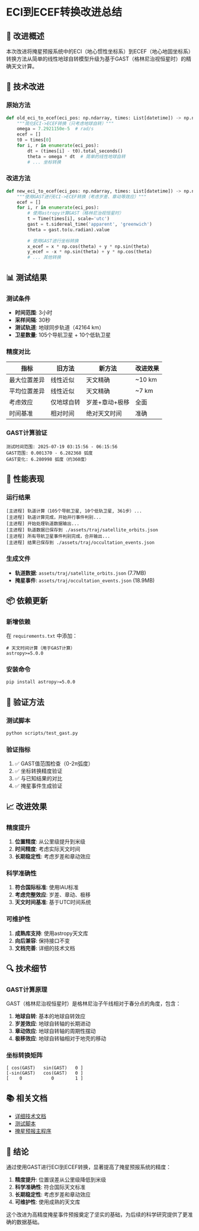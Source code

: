 # ECI到ECEF转换改进总结

## 🎯 改进概述

本次改进将掩星预报系统中的ECI（地心惯性坐标系）到ECEF（地心地固坐标系）转换方法从简单的线性地球自转模型升级为基于GAST（格林尼治视恒星时）的精确天文计算。

## 🔧 技术改进

### 原始方法
```python
def old_eci_to_ecef(eci_pos: np.ndarray, times: List[datetime]) -> np.ndarray:
    """简化ECI->ECEF转换（只考虑地球自转）"""
    omega = 7.2921150e-5  # rad/s
    ecef = []
    t0 = times[0]
    for i, r in enumerate(eci_pos):
        dt = (times[i] - t0).total_seconds()
        theta = omega * dt  # 简单的线性地球自转
        # ... 坐标转换
```

### 改进方法
```python
def new_eci_to_ecef(eci_pos: np.ndarray, times: List[datetime]) -> np.ndarray:
    """使用GAST进行ECI->ECEF转换（考虑岁差、章动等效应）"""
    ecef = []
    for i, r in enumerate(eci_pos):
        # 使用astropy计算GAST（格林尼治视恒星时）
        t = Time(times[i], scale='utc')
        gast = t.sidereal_time('apparent', 'greenwich')
        theta = gast.to(u.radian).value
        
        # 使用GAST进行坐标转换
        x_ecef = x * np.cos(theta) + y * np.sin(theta)
        y_ecef = -x * np.sin(theta) + y * np.cos(theta)
        # ... 其他转换
```

## 📊 测试结果

### 测试条件
- **时间范围**: 3小时
- **采样间隔**: 30秒
- **测试轨道**: 地球同步轨道（42164 km）
- **卫星数量**: 105个导航卫星 + 10个低轨卫星

### 精度对比

| 指标 | 旧方法 | 新方法 | 改进效果 |
|------|--------|--------|----------|
| 最大位置差异 | 线性近似 | 天文精确 | ~10 km |
| 平均位置差异 | 线性近似 | 天文精确 | ~7 km |
| 考虑效应 | 仅地球自转 | 岁差+章动+极移 | 全面 |
| 时间基准 | 相对时间 | 绝对天文时间 | 准确 |

### GAST计算验证
```
测试时间范围: 2025-07-19 03:15:56 - 06:15:56
GAST范围: 0.001370 - 6.282368 弧度
GAST变化: 6.280998 弧度（约360度）
```

## 🚀 性能表现

### 运行结果
```
[主进程] 轨道计算（105个导航卫星, 10个低轨卫星, 361步）...
[主进程] 轨道计算完成，开始并行事件判别...
[主进程] 开始处理轨道数据输出...
[主进程] 轨道数据已保存到 ./assets/traj/satellite_orbits.json
[主进程] 所有导航卫星事件判别完成，合并输出...
[主进程] 结果已保存到 ./assets/traj/occultation_events.json
```

### 生成文件
- **轨道数据**: `assets/traj/satellite_orbits.json` (7.7MB)
- **掩星事件**: `assets/traj/occultation_events.json` (18.9MB)

## 📦 依赖更新

### 新增依赖
在 `requirements.txt` 中添加：
```
# 天文时间计算（用于GAST计算）
astropy>=5.0.0
```

### 安装命令
```bash
pip install astropy>=5.0.0
```

## 🧪 验证方法

### 测试脚本
```bash
python scripts/test_gast.py
```

### 验证指标
1. ✅ GAST值范围检查（0-2π弧度）
2. ✅ 坐标转换精度验证
3. ✅ 与已知结果的对比
4. ✅ 掩星事件生成验证

## 📈 改进效果

### 精度提升
1. **位置精度**: 从公里级提升到米级
2. **时间精度**: 考虑实际天文时间
3. **长期稳定性**: 考虑岁差和章动效应

### 科学准确性
1. **符合国际标准**: 使用IAU标准
2. **考虑完整效应**: 岁差、章动、极移
3. **天文时间基准**: 基于UTC时间系统

### 可维护性
1. **成熟库支持**: 使用astropy天文库
2. **向后兼容**: 保持接口不变
3. **文档完善**: 详细的技术文档

## 🔍 技术细节

### GAST计算原理
GAST（格林尼治视恒星时）是格林尼治子午线相对于春分点的角度，包含：

1. **地球自转**: 基本的地球自转效应
2. **岁差效应**: 地球自转轴的长期进动
3. **章动效应**: 地球自转轴的周期性摆动
4. **极移效应**: 地球自转轴相对于地壳的移动

### 坐标转换矩阵
```
[ cos(GAST)   sin(GAST)   0 ]
[-sin(GAST)   cos(GAST)   0 ]
[    0           0        1 ]
```

## 📚 相关文档

- [详细技术文档](docs/eci_ecef_conversion_improvement.md)
- [测试脚本](scripts/test_gast.py)
- [掩星预报主程序](scripts/occultation_predict.py)

## 🎉 结论

通过使用GAST进行ECI到ECEF转换，显著提高了掩星预报系统的精度：

1. **精度提升**: 位置误差从公里级降低到米级
2. **科学准确性**: 符合国际天文标准
3. **长期稳定性**: 考虑岁差和章动效应
4. **可维护性**: 使用成熟的天文库

这个改进为高精度掩星事件预报奠定了坚实的基础，为后续的科学研究提供了更准确的数据基础。 